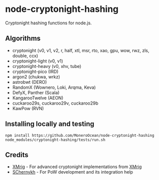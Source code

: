 node-cryptonight-hashing
===============

Cryptonight hashing functions for node.js.


Algorithms
----------
* cryptonight (v0, v1, v2, r, half, xtl, msr, rto, xao, gpu, wow, rwz, zls, double, ccx)
* cryptonight-light (v0, v1)
* cryptonight-heavy (v0, xhv, tube)
* cryptonight-pico (IRD)
* argon2 (chukwa, wrkz)
* astrobwt (DERO)
* RandomX (Wownero, Loki, Arqma, Keva)
* DefyX, Panther (Scala)
* KangarooTwelve (AEON)
* cuckaroo29s, cuckaroo29v, cuckaroo29b
* KawPow (RVN)

Installing locally and testing
-----
```
npm install https://github.com/MoneroOcean/node-cryptonight-hashing
node_modules/cryptonight-hashing/tests/run.sh
```

Credits
-------
* [XMrig](https://github.com/xmrig) - For advanced cryptonight implementations from [XMrig](https://github.com/xmrig/xmrig)
* [SChernykh](https://github.com/SChernykh) - For PoW development and its integration help
